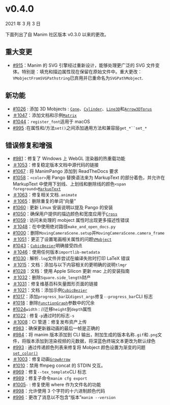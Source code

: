 # v0.4.0

2021 年 3 月 3 日

下面列出了自 Manim 社区版本 v0.3.0 以来的更改。

## 重大变更

- [#915](https://github.com/ManimCommunity/manim/pull/915)：Manim 的 SVG 引擎经过重新设计，能够处理更广泛的 SVG 文件变体。特别是：填充和描边属性现在保留在原始文件中。重大更改：`VMobjectFromSVGPathstring`已弃用并已重命名为`SVGPathMobject`.

## 新功能

- [#1026](https://github.com/ManimCommunity/manim/pull/1026) : 添加 3D Mobjects : [`Cone`](../reference/manim.mobject.three_d.three_dimensions.Cone.html#manim.mobject.three_d.three_dimensions.Cone "manim.mobject. Three_d. Three_dimensions.Cone")、[`Cylinder`](../reference/manim.mobject.three_d.three_dimensions.Cylinder.html#manim.mobject.three_d.three_dimensions.Cylinder "manim.mobject. Three_d. Three_dimensions.Cylinder")、[`Line3D`](../reference/manim.mobject.three_d.three_dimensions.Line3D.html#manim.mobject.three_d.three_dimensions.Line3D "manim.mobject. Three_d. Three_dimensions.Line3D")和[`Arrow3D`](../reference/manim.mobject.three_d.three_dimensions.Arrow3D.html#manim.mobject.three_d.three_dimensions.Arrow3D "manim.mobject. Three_d. Three_dimensions.Arrow3D")[`Torus`](../reference/manim.mobject.three_d.three_dimensions.Torus.html#manim.mobject.three_d.three_dimensions.Torus "manim.mobject. Three_d. Three_dimensions.Torus")
- [＃1047](https://github.com/ManimCommunity/manim/pull/1047)：添加文档和示例[`Matrix`](../reference/manim.mobject.matrix.Matrix.html#manim.mobject.matrix.Matrix "manim.mobject.matrix.Matrix")
- [#1044](https://github.com/ManimCommunity/manim/pull/1044)：`register_font`适用于 macOS
- [#995](https://github.com/ManimCommunity/manim/pull/995) :在属性和/方法`set()`之间添加通用方法和兼容层` get_*``set_* `

## 错误修复和增强

- [#981](https://github.com/ManimCommunity/manim/pull/981)：修复了 Windows 上 WebGL 渲染器的热重载功能
- [＃1053](https://github.com/ManimCommunity/manim/pull/1053)：修复稳定版本文档中源代码的链接
- [#1067](https://github.com/ManimCommunity/manim/pull/1067) : 将 ManimPango 添加到 ReadTheDocs 要求
- [#1058](https://github.com/ManimCommunity/manim/pull/1058)：`<color>`用 Pango 替换语法来为 MarkupText 的部分着色，并允许在 MarkupText 中使用下划线、上划线和删除线的颜色`<span foreground>`[`MarkupText`](../reference/manim.mobject.text.text_mobject.MarkupText.html#manim.mobject.text.text_mobject.MarkupText "manim.mobject.text.text_mobject.MarkupText")
- [＃1063](https://github.com/ManimCommunity/manim/pull/1063)：修复相关文档`.animate`
- [＃1065](https://github.com/ManimCommunity/manim/pull/1065)：删除重复的单词“向量”
- [#1060](https://github.com/ManimCommunity/manim/pull/1060) : 更新 Linux 安装说明以提及 Pango 的安装
- [#1050](https://github.com/ManimCommunity/manim/pull/1050)：确保用户提供的描边颜色和宽度应用于[`Cross`](../reference/manim.mobject.geometry.shape_matchers.Cross.html#manim.mobject.geometry.shape_matchers.Cross "manim.mobject.geometry.shape_matchers.Cross")
- [#1059](https://github.com/ManimCommunity/manim/pull/1059) : 访问未处理的 mobject 属性时出现更多描述性错误
- [＃1048](https://github.com/ManimCommunity/manim/pull/1048)：在中使用绝对路径`make_and_open_docs.py`
- [#1000](https://github.com/ManimCommunity/manim/pull/1000)：删除`MovingCameraScene.setup`并`MovingCameraScene.camera_frame`
- [＃1051](https://github.com/ManimCommunity/manim/pull/1051)：更正了设置笔画相关属性的问题[`VMobject`](../reference/manim.mobject.types.vectorized_mobject.VMobject.html#manim.mobject.types.vectorized_mobject.VMobject "manim.mobject.types.vectorized_mobject.VMobject")
- [#1043](https://github.com/ManimCommunity/manim/pull/1043)：[`CubicBezier`](../reference/manim.mobject.geometry.arc.CubicBezier.html#manim.mobject.geometry.arc.CubicBezier "manim.mobject.geometry.arc.CubicBezier")明确接受四点
- [＃1046](https://github.com/ManimCommunity/manim/pull/1046)：使用任何版本`importlib-metadata`
- [#1030](https://github.com/ManimCommunity/manim/pull/1030) : 解析`.log`文件并尝试在编译失败时打印 LaTeX 错误
- [＃1015](https://github.com/ManimCommunity/manim/pull/1015)：文档：添加与以下内容相关的更明确的说明`tlmgr`
- [#1028](https://github.com/ManimCommunity/manim/pull/1028)：文档：使用 Apple Silicon 更新 mac 上的安装指南
- [＃1032](https://github.com/ManimCommunity/manim/pull/1032)：删除`Square.side_length`财产
- [＃1031](https://github.com/ManimCommunity/manim/pull/1031)：修复维基百科矢量图形页面的链接
- [＃1021](https://github.com/ManimCommunity/manim/pull/1021)：文档：添加示例[`CubicBezier`](../reference/manim.mobject.geometry.arc.CubicBezier.html#manim.mobject.geometry.arc.CubicBezier "manim.mobject.geometry.arc.CubicBezier")
- [#1017](https://github.com/ManimCommunity/manim/pull/1017)：添加`progress_bar`以`digest_args`修复`--progress_bar`CLI 标志
- [#1018](https://github.com/ManimCommunity/manim/pull/1018)：删除[`FunctionGraph`](../reference/manim.mobject.graphing.functions.FunctionGraph.html#manim.mobject.graphing.functions.FunctionGraph "manim.mobject.graphing.functions.FunctionGraph")参数中的冗余
- [#1024](https://github.com/ManimCommunity/manim/pull/1024)`width` : //迁移`height`到`depth`属性
- [#1022](https://github.com/ManimCommunity/manim/pull/1022) : 修复`-p`通过时的标志`-s`
- [＃1008](https://github.com/ManimCommunity/manim/pull/1008)：CI 管道：修复发布资产上传
- [#983](https://github.com/ManimCommunity/manim/pull/983)：确保更新器动画的最后一帧是正确的
- [#984](https://github.com/ManimCommunity/manim/pull/984)：将 manim 版本添加到 CLI 输出，附加生成的版本名称`.gif`和`.png`文件，将版本添加到渲染视频的元数据，将深蓝色终端文本更改为默认绿色
- [#993](https://github.com/ManimCommunity/manim/pull/993) : 通过传递颜色列表来修复将 Mobject 颜色设置为渐变的问题[`set_color()`](../reference/manim.mobject.types.vectorized_mobject.VMobject.html#manim.mobject.types.vectorized_mobject.VMobject.set_color "manim.mobject.types.vectorized_mobject.VMobject.set_color")
- [＃1003](https://github.com/ManimCommunity/manim/pull/1003)：修复动画[`GrowArrow`](../reference/manim.animation.growing.GrowArrow.html#manim.animation.growing.GrowArrow "manim.animation.growing.GrowArrow")
- [#1010](https://github.com/ManimCommunity/manim/pull/1010)：禁用 ffmpeg concat 的 STDIN 交互。
- [#969](https://github.com/ManimCommunity/manim/pull/969)：修复`--tex_template`CLI 标志
- [#989](https://github.com/ManimCommunity/manim/pull/989)：修复子命令`manim cfg export`
- [#1005](https://github.com/ManimCommunity/manim/pull/1005)`-` : 修复使用 where 作为文件名的功能
- [#998](https://github.com/ManimCommunity/manim/pull/998)：允许使用 3 个字符的十六进制颜色代码
- [#996](https://github.com/ManimCommunity/manim/pull/996)：更改了消息以不包含“版本”`manim --version`
